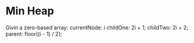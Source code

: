 # Min Heap
Givin a zero-based array:
currentNode:    i
childOne:       2i + 1;
childTwo:       2i + 2;
parent:         floor((i - 1) / 2);